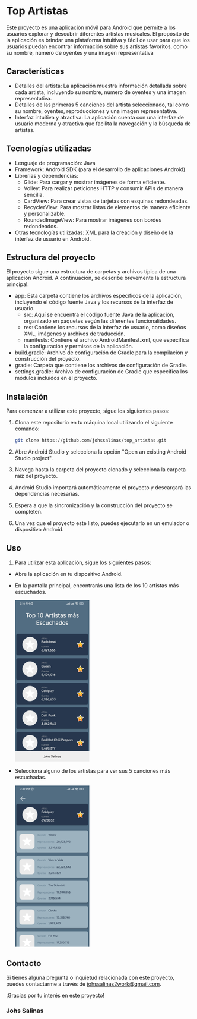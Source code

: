# Top Artistas

Este proyecto es una aplicación móvil para Android que permite a los usuarios explorar y descubrir diferentes artistas musicales. El propósito de la aplicación es brindar una plataforma intuitiva y fácil de usar para que los usuarios puedan encontrar información sobre sus artistas favoritos, como su nombre, número de oyentes y una imagen representativa

## Características

- Detalles del artista: La aplicación muestra información detallada sobre cada artista, incluyendo su nombre, número de oyentes y una imagen representativa.
- Detalles de las primeras 5 canciones del artista seleccionado, tal como su nombre, oyentes, reproducciones y una imagen representativa.
- Interfaz intuitiva y atractiva: La aplicación cuenta con una interfaz de usuario moderna y atractiva que facilita la navegación y la búsqueda de artistas.

## Tecnologías utilizadas

- Lenguaje de programación: Java
- Framework: Android SDK (para el desarrollo de aplicaciones Android)
- Librerías y dependencias:
  - Glide: Para cargar y mostrar imágenes de forma eficiente.
  - Volley: Para realizar peticiones HTTP y consumir APIs de manera sencilla.
  - CardView: Para crear vistas de tarjetas con esquinas redondeadas.
  - RecyclerView: Para mostrar listas de elementos de manera eficiente y personalizable.
  - RoundedImageView: Para mostrar imágenes con bordes redondeados.
- Otras tecnologías utilizadas: XML para la creación y diseño de la interfaz de usuario en Android.

## Estructura del proyecto

El proyecto sigue una estructura de carpetas y archivos típica de una aplicación Android. A continuación, se describe brevemente la estructura principal:

- app: Esta carpeta contiene los archivos específicos de la aplicación, incluyendo el código fuente Java y los recursos de la interfaz de usuario.
  - src: Aquí se encuentra el código fuente Java de la aplicación, organizado en paquetes según las diferentes funcionalidades.
  - res: Contiene los recursos de la interfaz de usuario, como diseños XML, imágenes y archivos de traducción.
  - manifests: Contiene el archivo AndroidManifest.xml, que especifica la configuración y permisos de la aplicación.
- build.gradle: Archivo de configuración de Gradle para la compilación y construcción del proyecto.
- gradle: Carpeta que contiene los archivos de configuración de Gradle.
- settings.gradle: Archivo de configuración de Gradle que especifica los módulos incluidos en el proyecto.

## Instalación

Para comenzar a utilizar este proyecto, sigue los siguientes pasos:

1. Clona este repositorio en tu máquina local utilizando el siguiente comando:

    ```bash
    git clone https://github.com/johssalinas/top_artistas.git
    ```

2. Abre Android Studio y selecciona la opción "Open an existing Android Studio project".

3. Navega hasta la carpeta del proyecto clonado y selecciona la carpeta raíz del proyecto.

4. Android Studio importará automáticamente el proyecto y descargará las dependencias necesarias.

5. Espera a que la sincronización y la construcción del proyecto se completen.

6. Una vez que el proyecto esté listo, puedes ejecutarlo en un emulador o dispositivo Android.

## Uso

1. Para utilizar esta aplicación, sigue los siguientes pasos:

- Abre la aplicación en tu dispositivo Android.
- En la pantalla principal, encontrarás una lista de los 10 artistas más escuchados.

    <img src="imagenMuestra1.jpg" alt="Paso 1: Lista de los 10 artistas más escuchados." width="200px">

- Selecciona alguno de los artistas para ver sus 5 canciones más escuchadas.

   <img src="imagenMuestra2.jpg" alt="Paso 2: Selecciona alguno de los artistas para ver sus 5 canciones más escuchadas." width="200px">

## Contacto

Si tienes alguna pregunta o inquietud relacionada con este proyecto, puedes contactarme a través de [johssalinas2work@gmail.com](mailto:johssalinas2work@gmail.com).

¡Gracias por tu interés en este proyecto!

### Johs Salinas
